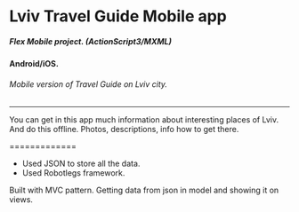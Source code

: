 # Lviv Travel Guide Mobile app

##### Flex Mobile project. (ActionScript3/MXML)
#### Android/iOS.

###### Mobile version of Travel Guide on Lviv city.
-------------------
You can get in this app much information about interesting places of Lviv. And do this offline.
Photos, descriptions, info how to get there.

=============

- Used JSON to store all the data.
- Used Robotlegs framework.

Built with MVC pattern. Getting data from json in model and showing it on views.
